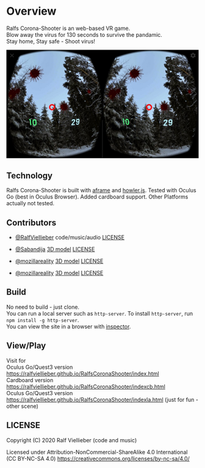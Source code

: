 # Overview

Ralfs Corona-Shooter is an web-based VR game.  
Blow away the virus for 130 seconds to survive the pandamic.  
Stay home, Stay safe - Shoot virus!  

![Ralfs Corona-Shooter](images/example_cshooter.jpg?raw=true "Ralfs Corona-Shooter")

## Technology

Ralfs Corona-Shooter is built with [aframe](https://aframe.io) and [howler.js](https://https://howlerjs.com/).
Tested with Oculus Go (best in Oculus Browser). Added cardboard support. Other Platforms actually not tested.

## Contributors

* [@RalfViellieber](https://github.com/RalfViellieber) code/music/audio [LICENSE](https://creativecommons.org/licenses/by-nc-sa/4.0/)

* [@Sabandija](https://sketchfab.com/Sabandija) [3D model](https://sketchfab.com/3d-models/coronavirus-370b44fa5e084b85acbc7ce314a04115) [LICENSE](https://creativecommons.org/licenses/by/4.0/)

* [@mozillareality](https://sketchfab.com/mozillareality) [3D model](https://sketchfab.com/3d-models/sky-pano-winter-forest-b42c27358ab04e8885ffb2ecf69c352c) [LICENSE](https://creativecommons.org/licenses/by-nc-sa/4.0/)

* [@mozillareality](https://sketchfab.com/mozillareality) [3D model](https://sketchfab.com/3d-models/sky-pano-la-helipad-ff6ef42f50044a529ce64458e1ecee8a) [LICENSE](https://creativecommons.org/licenses/by-nc-sa/4.0/)

## Build

No need to build - just clone.  
You can run a local server such as `http-server`. To install `http-server`, run `npm install -g http-server`.   
You can view the site in a browser with [inspector](https://github.com/aframevr/aframe-inspector).

## View/Play

Visit for  
Oculus Go/Quest3 version https://ralfviellieber.github.io/RalfsCoronaShooter/index.html  
Cardboard version https://ralfviellieber.github.io/RalfsCoronaShooter/indexcb.html  
Oculus Go/Quest3 version https://ralfviellieber.github.io/RalfsCoronaShooter/indexla.html (just for fun - other scene)


## LICENSE

Copyright (C) 2020 Ralf Viellieber (code and music)  

Licensed under Attribution-NonCommercial-ShareAlike 4.0 International (CC BY-NC-SA 4.0)
https://creativecommons.org/licenses/by-nc-sa/4.0/
